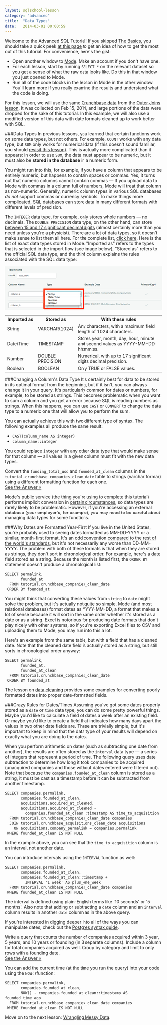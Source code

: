 ```yaml
---
layout: sqlschool-lesson
category: "advanced"
title:  "Data Types"
date:   2014-03-01 00:00:59
---
```


Welcome to the Advanced SQL Tutorial! If you skipped [The Basics](/the-basics/basic-concepts), you should take a quick peek [at this page](/the-basics/select-from.html) to get an idea of how to get the most out of this tutorial. For convenience, here's the gist:

* Open another window to [Mode](http://modeanalytics.com). Make an account if you don't have one.
* For each lesson, start by running `SELECT *` on the relevant dataset so you get a sense of what the raw data looks like. Do this in that window you just opened to Mode.
* Run all of the code blocks in the lesson in Mode in the other window. You'll learn more if you really examine the results and understand what the code is doing.

For this lesson, we will use the same [Crunchbase data](http://info.crunchbase.com/about/crunchbase-data-exports/) from the [Outer Joins lesson](/intermediate/outer-joins.html). It was collected on Feb 15, 2014, and large portions of the data were dropped for the sake of this tutorial. In this example, we will also use a modified version of this data with date formats cleaned up to work better with SQL.

###Data Types
In previous lessons, you learned that certain functions work on some data types, but not others. For example, `COUNT` works with any data type, but `SUM` only works for numerical data (if this doesn't sound familiar, you should [revisit this lesson](/intermediate/aggregation-functions.html)). This is actually more complicated than it appears: in order to use `SUM`, the data must appear to be numeric, but it must also be **stored in the database** in a numeric form.

You might run into this, for example, if you have a column that appears to be entirely numeric, but happens to contain spaces or commas. Yes, it turns out that numeric columns cannot contain commas &mdash; If you upload data to Mode with commas in a column full of numbers, Mode will treat that column as non-numeric. Generally, numeric column types in various SQL databases *do not* support commas or currency symbols. To make things more complicated, SQL databases can store data in many different formats with different levels of precision.

The `INTEGER` data type, for example, only stores whole numbers &mdash; no decimals. The `DOUBLE PRECISION` data type, on the other hand, can store [between 15 and 17 significant decimal digits](http://en.wikipedia.org/wiki/Double-precision_floating-point_format) (almost certainly more than you need unless you're a physicist). There are a lot of data types, so it doesn't make sense to list them all here. For the complete list, [click here](http://www.w3schools.com/sql/sql_datatypes_general.asp). Here is the list of exact data types stored in Mode. "Imported as" refers to the types that is selected in the import flow (see image below), "Stored as" refers to the official SQL data type, and the third column explains the rules associated with the SQL data type:

![Sharing is Caring](/images/advanced/import_data_types.png)

<table>
  <tr>
    <th width="20%">Imported as</th> 
    <th width="20%">Stored as</th>
    <th width="60%" class="right">With these rules</th>
  </tr>
  <tr>
    <td>String</td>
    <td>VARCHAR(1024)</td>
    <td class="right">Any characters, with a maximum field length of 1024 characters.</td>
  </tr>
  <tr>
    <td>Date/Time</td>
    <td>TIMESTAMP</td>
    <td class="right">Stores year, month, day, hour, minute and second values as YYYY-MM-DD hh:mm:ss.</td>
  </tr>
  <tr>
    <td>Number</td>
    <td>DOUBLE PRECISION</td>
    <td class="right">Numerical, with up to 17 significant digits decimal precision.</td>
  </tr>
  <tr>
    <td>Boolean</td>
    <td>BOOLEAN</td>
    <td class="right">Only TRUE or FALSE values.</td>
  </tr>
</table>

###Changing a Column's Data Type
It's certainly best for data to be stored in its optimal format from the beginning, but if it isn't, you can always change it in your query. It's particularly common for dates or numbers, for example, to be stored as strings. This becomes problematic when you want to sum a column and you get an error because SQL is reading numbers as strings. When this happens, you can use `CAST` or `CONVERT` to change the data type to a numeric one that will allow you to perform the sum.

You can actually achieve this with two different type of syntax. The following examples all produce the same result:

* `CAST(column_name AS integer)`
* `column_name::integer`

You could replace `integer` with any other data type that would make sense for that column &mdash; all values in a given column must fit with the new data types.

<div class="practice-prob">
  Convert the <code>funding_total_usd</code> and <code>founded_at_clean</code> columns in the <code>tutorial.crunchbase_companies_clean_date</code> table to strings (varchar formar) using a different formatting function for each one.
</div>
<div class="practice-prob-answer">
  <a href="https://modeanalytics.com/tutorial/reports/7387437bcb8c" target="_blank">See the Answer &raquo;</a>
</div>

Mode's public service (the thing you're using to complete this tutorial) performs implicit conversion in [certain circumstances](http://docs.aws.amazon.com/redshift/latest/dg/r_Type_conversion.html), so data types are rarely likely to be problematic. However, if you're accessing an external database (your employer's, for example), you may need to be careful about managing data types for some functions.

<!-- how you can lose data when converting between different data types: viz quickstart p124-->

###Why Dates are Formatted Year-First
If you live in the United States, you're probably used to seeing dates formatted as MM-DD-YYYY or a similar, month-first format. It's an odd convention [compared to the rest of the world's standards](http://www.theguardian.com/news/datablog/2013/dec/16/why-do-americans-write-the-month-before-the-day), but it's not necessarily any worse than DD-MM-YYYY. The problem with both of these formats is that when they are stored as strings, they don't sort in chronological order. For example, here's a date field stored as a string. Because the month is listed first, the `ORDER BY` statement doesn't produce a chronological list:

    SELECT permalink,
           founded_at
      FROM tutorial.crunchbase_companies_clean_date
     ORDER BY founded_at

You might think that converting these values from `string` to `date` might solve the problem, but it's actually not quite so simple. Mode (and most relational databases) format dates as YYYY-MM-DD, a format that makes a lot of sense because it will sort in the same order whether it's stored as a date or as a string. Excel is notorious for producing date formats that don't play nicely with other systems, so if you're exporting Excel files to CSV and uploading them to Mode, you may run into this a lot.

Here's an example from the same table, but with a field that has a cleaned date. Note that the cleaned date field is actually stored as a string, but still sorts in chronological order anyway:

    SELECT permalink,
           founded_at,
           founded_at_clean
      FROM tutorial.crunchbase_companies_clean_date
     ORDER BY founded_at

The lesson on [data cleaning](/advanced/data-cleaning.html) provides some examples for converting poorly formatted dates into proper date-formatted fields.

###Crazy Rules for Dates/Times
Assuming you've got some dates properly stored as a `date` or `time` data type, you can do some pretty powerful things. Maybe you'd like to calculate a field of dates a week after an existing field. Or maybe you'd like to create a field that indicates how many days apart the values in two other date fields are. These are trivially simple, but it's important to keep in mind that the data type of your results will depend on exactly what you are doing to the dates.

When you perform arithmetic on dates (such as subtracting one date from another), the results are often stored as the `interval` data type &mdash; a series of integers that represent a period of time. The following query uses date subtraction to determine how long it took companies to be acquired (unacquired companies and those without dates entered were filtered out). Note that because the `companies.founded_at_clean` column is stored as a string, it must be cast as a timestamp before it can be subtracted from another timestamp.

    SELECT companies.permalink,
           companies.founded_at_clean,
           acquisitions.acquired_at_cleaned,
           acquisitions.acquired_at_cleaned -
             companies.founded_at_clean::timestamp AS time_to_acquisition
      FROM tutorial.crunchbase_companies_clean_date companies
      JOIN tutorial.crunchbase_acquisitions_clean_date acquisitions
        ON acquisitions.company_permalink = companies.permalink
     WHERE founded_at_clean IS NOT NULL

In the example above, you can see that the `time_to_acquisition` column is an interval, not another date.

You can introduce intervals using the `INTERVAL` function as well:

    SELECT companies.permalink,
           companies.founded_at_clean,
           companies.founded_at_clean::timestamp +
             INTERVAL '1 week' AS plus_one_week
      FROM tutorial.crunchbase_companies_clean_date companies
     WHERE founded_at_clean IS NOT NULL

The interval is defined using plain-English terms like '10 seconds' or '5 months'. Also note that adding or subtracting a `date` column and an `interval` column results in another `date` column as in the above query.

If you're interested in digging deeper into all of the ways you can manipulate dates, check out the [Postgres syntax guide](http://www.tutorialspoint.com/postgresql/postgresql_date_time.htm).

<div class="practice-prob">
  Write a query that counts the number of companies acquired within 3 year, 5 years, and 10 years or founding (in 3 separate columns). Include a column for total companies acquired as well. Group by category and limit to only rows with a founding date.
</div>
<div class="practice-prob-answer">
  <a href="https://modeanalytics.com/tutorial/reports/3043c5879728" target="_blank">See the Answer &raquo;</a>
</div>

You can add the current time (at the time you run the query) into your code using the `NOW()`function:

    SELECT companies.permalink,
           companies.founded_at_clean,
           NOW() - companies.founded_at_clean::timestamp AS founded_time_ago
      FROM tutorial.crunchbase_companies_clean_date companies
     WHERE founded_at_clean IS NOT NULL

Move on to the next lesson: [Wrangling Messy Data](/advanced/data-cleaning.html).
